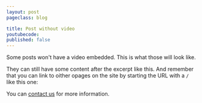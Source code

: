 ```yaml
---
layout: post
pageclass: blog

title: Post without video
youtubecode:
published: false
---
```


Some posts won't have a video embedded. This is what those will look like.

<!--more-->

They can still have some content after the excerpt like this. And remember that you can link to oither opages on the site by starting the URL with a `/` like this one:

You can [contact us](/contact) for more information.
